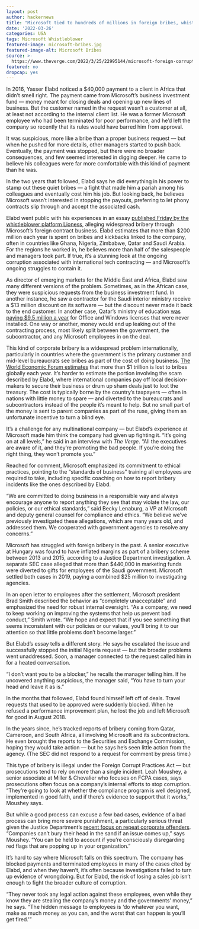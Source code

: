 ```yaml
---
layout: post
author: hackernews
title: "Microsoft tied to hundreds of millions in foreign bribes, whistleblower alleges" 
date: '2022-03-26'
categories: USA 
tags: Microsoft Whistleblower 
featured-image: microsoft-bribes.jpg
featured-image-alt: Microsoft Bribes 
source: >-
  https://www.theverge.com/2022/3/25/22995144/microsoft-foreign-corrupt-practices-bribery-whistleblower-contracting
featured: no
dropcap: yes 
---
```

In 2016, Yasser Elabd noticed a $40,000 payment to a client in Africa that didn’t smell right. The payment came from Microsoft’s business investment fund — money meant for closing deals and opening up new lines of business. But the customer named in the request wasn’t a customer at all, at least not according to the internal client list. He was a former Microsoft employee who had been terminated for poor performance, and he’d left the company so recently that its rules would have barred him from approval.

It was suspicious, more like a bribe than a proper business request — but when he pushed for more details, other managers started to push back. Eventually, the payment was stopped, but there were no broader consequences, and few seemed interested in digging deeper. He came to believe his colleagues were far more comfortable with this kind of payment than he was.

In the two years that followed, Elabd says he did everything in his power to stamp out these quiet bribes — a fight that made him a pariah among his colleagues and eventually cost him his job. But looking back, he believes Microsoft wasn’t interested in stopping the payouts, preferring to let phony contracts slip through and accept the associated cash.

Elabd went public with his experiences in an essay [published Friday by the whistleblower platform Lioness](https://www.lioness.co/post/microsoft-is-using-illegal-bribes-in-the-middle-east-and-africa-why-is-the-sec-turning-a-blind-eye), alleging widespread bribery through Microsoft’s foreign contract business. Elabd estimates that more than $200 million each year is spent on bribes and kickbacks linked to the company, often in countries like Ghana, Nigeria, Zimbabwe, Qatar and Saudi Arabia. For the regions he worked in, he believes more than half of the salespeople and managers took part. If true, it’s a stunning look at the ongoing corruption associated with international tech contracting — and Microsoft’s ongoing struggles to contain it.

As director of emerging markets for the Middle East and Africa, Elabd saw many different versions of the problem. Sometimes, as in the African case, they were suspicious requests from the business investment fund. In another instance, he saw a contractor for the Saudi interior ministry receive a $13 million discount on its software — but the discount never made it back to the end customer. In another case, Qatar’s ministry of education [was paying $9.5 million a year](https://m.al-sharq.com/article/23/01/2017/%D8%AF%D9%8A%D9%88%D8%A7%D9%86-%D8%A7%D9%84%D9%85%D8%AD%D8%A7%D8%B3%D8%A8%D8%A9-%D9%8A%D8%AD%D9%8A%D9%84-15-%D9%85%D8%B1%D9%83%D8%B2%D8%A7%D9%8B-%D8%B7%D8%A8%D9%8A%D8%A7%D9%8B-%D8%AE%D8%A7%D8%B5%D8%A7%D9%8B-%D9%88%D8%A7%D9%84%D9%82%D8%B3%D9%85-%D8%A7%D9%84%D8%A2%D9%84%D9%8A-%D8%A8%D9%88%D8%B2%D8%A7%D8%B1%D8%A9-%D8%A7%D9%84%D8%AA%D8%B9%D9%84%D9%8A%D9%85-%D9%84%D9%84%D9%86%D9%8A%D8%A7%D8%A8%D8%A9) for Office and Windows licenses that were never installed. One way or another, money would end up leaking out of the contracting process, most likely split between the government, the subcontractor, and any Microsoft employees in on the deal.

This kind of corporate bribery is a widespread problem internationally, particularly in countries where the government is the primary customer and mid-level bureaucrats see bribes as part of the cost of doing business. [The World Economic Forum estimates](https://www.weforum.org/agenda/2019/12/corruption-global-problem-statistics-cost/) that more than $1 trillion is lost to bribes globally each year. It’s harder to estimate the portion involving the scam described by Elabd, where international companies pay off local decision-makers to secure their business or drum up sham deals just to loot the treasury. The cost is typically borne by the country’s taxpayers — often in nations with little money to spare — and diverted to the bureaucrats and subcontractors instead of the people it’s meant to help. But no small part of the money is sent to parent companies as part of the ruse, giving them an unfortunate incentive to turn a blind eye.

It’s a challenge for any multinational company — but Elabd’s experience at Microsoft made him think the company had given up fighting it. “It’s going on at all levels,” he said in an interview with _The Verge_. “All the executives are aware of it, and they’re promoting the bad people. If you’re doing the right thing, they won’t promote you.”

Reached for comment, Microsoft emphasized its commitment to ethical practices, pointing to the “standards of business” training all employees are required to take, including specific coaching on how to report bribery incidents like the ones described by Elabd.

“We are committed to doing business in a responsible way and always encourage anyone to report anything they see that may violate the law, our policies, or our ethical standards,” said Becky Lenaburg, a VP at Microsoft and deputy general counsel for compliance and ethics. “We believe we’ve previously investigated these allegations, which are many years old, and addressed them. We cooperated with government agencies to resolve any concerns.”

Microsoft has struggled with foreign bribery in the past. A senior executive at Hungary was found to have inflated margins as part of a bribery scheme between 2013 and 2015, according to a Justice Department investigation. A separate SEC case alleged that more than $440,000 in marketing funds were diverted to gifts for employees of the Saudi government. Microsoft settled both cases in 2019, paying a combined $25 million to investigating agencies.

In an open letter to employees after the settlement, Microsoft president Brad Smith described the behavior as “completely unacceptable” and emphasized the need for robust internal oversight. “As a company, we need to keep working on improving the systems that help us prevent bad conduct,” Smith wrote. “We hope and expect that if you see something that seems inconsistent with our policies or our values, you’ll bring it to our attention so that little problems don’t become larger.”

But Elabd’s essay tells a different story. He says he escalated the issue and successfully stopped the initial Nigeria request — but the broader problems went unaddressed. Soon, a manager connected to the request called him in for a heated conversation.

“I don’t want you to be a blocker,” he recalls the manager telling him. If he uncovered anything suspicious, the manager said, “You have to turn your head and leave it as is.”

In the months that followed, Elabd found himself left off of deals. Travel requests that used to be approved were suddenly blocked. When he refused a performance improvement plan, he lost the job and left Microsoft for good in August 2018.

In the years since, he’s tracked reports of bribery coming from Qatar, Cameroon, and South Africa, all involving Microsoft and its subcontractors. He even brought the reports to the Securities and Exchange Commission, hoping they would take action — but he says he’s seen little action from the agency. (The SEC did not respond to a request for comment by press time.)

This type of bribery is illegal under the Foreign Corrupt Practices Act — but prosecutions tend to rely on more than a single incident. Leah Moushey, a senior associate at Miller & Chevalier who focuses on FCPA cases, says prosecutions often focus on a company’s internal efforts to stop corruption. “They’re going to look at whether the compliance program is well designed, implemented in good faith, and if there’s evidence to support that it works,” Moushey says.

But while a good process can excuse a few bad cases, evidence of a bad process can bring more severe punishment, a particularly serious threat given the Justice Department’s [recent focus on repeat corporate offenders](https://www.justice.gov/opa/speech/deputy-attorney-general-lisa-o-monaco-gives-keynote-address-abas-36th-national-institute). “Companies can’t bury their head in the sand if an issue comes up,” says Moushey. “You can be held to account if you’re consciously disregarding red flags that are popping up in your organization.”

It’s hard to say where Microsoft falls on this spectrum. The company has blocked payments and terminated employees in many of the cases cited by Elabd, and when they haven’t, it’s often because investigations failed to turn up evidence of wrongdoing. But for Elabd, the risk of losing a sales job isn’t enough to fight the broader culture of corruption.

“They never took any legal action against these employees, even while they know they are stealing the company’s money and the governments’ money,” he says. “The hidden message to employees is ‘do whatever you want, make as much money as you can, and the worst that can happen is you’ll get fired.’”
